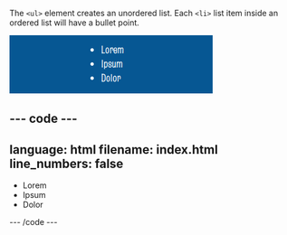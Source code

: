 The `<ul>` element creates an unordered list. Each `<li>` list item inside an ordered list will have a bullet point.

![A three item list with circular bullet points and the text Lorem Ipsum Dolor.](images/unordered-list.png)

--- code ---
---
language: html
filename: index.html
line_numbers: false
---

<section class="xcenter">
    <ul>
        <li>Lorem</li>
        <li>Ipsum</li>
        <li>Dolor</li>
    </ul>
</section>

--- /code ---
